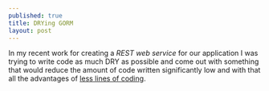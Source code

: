 ```yaml
---
published: true
title: DRYing GORM
layout: post
---
```

In my recent work for creating a *REST web service* for our application I was trying to write code as much DRY as possible and come out with something that would reduce the amount of code written significantly low and with that all the advantages of [less lines of coding](www.gmail.com).